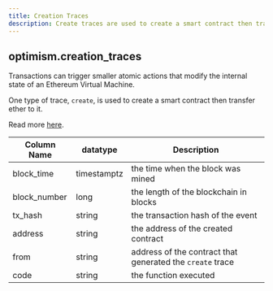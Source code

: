 ```yaml
---
title: Creation Traces
description: Create traces are used to create a smart contract then transfer ether to it.
---
```


## optimism.creation_traces

Transactions can trigger smaller atomic actions that modify the internal state of an Ethereum Virtual Machine. 

One type of trace, `create`, is used to create a smart contract then transfer ether to it.

Read more [here](https://medium.com/chainalysis/ethereum-traces-not-transactions-3f0533d26aa).

| **Column Name** | **datatype** | **Description** |
| --------------- | ------------ | --------------- |
| block\_time     | timestamptz  | the time when the block was mined |
| block\_number   | long         | the length of the blockchain in blocks |
| tx\_hash        | string       | the transaction hash of the event |
| address         | string       | the address of the created contract |
| from            | string       | address of the contract that generated the `create` trace |
| code            | string       | the function executed |